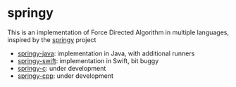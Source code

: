 # springy

This is an implementation of Force Directed Algorithm in multiple languages, inspired by the [springy](https://github.com/dhotson/springy) project

- [springy-java](./springy-java): implementation in Java, with additional runners
- [springy-swift](./springy-swift): implementation in Swift, bit buggy
- [springy-c](./springy-c): under development
- [springy-cpp](./springy-cpp): under development
